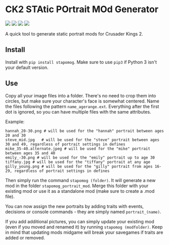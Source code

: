 # CK2 STAtic POrtrait MOd Generator

[![](https://img.shields.io/pypi/v/stapomog?style=for-the-badge)](https://pypi.org/project/stapomog/)
[![](https://img.shields.io/pypi/dm/stapomog?style=for-the-badge)](https://pypi.org/project/stapomog/)
[![](https://img.shields.io/github/stars/krateng/stapomog?style=for-the-badge&color=purple)](https://github.com/krateng/stapomog/stargazers)
[![](https://img.shields.io/pypi/l/stapomog?style=for-the-badge)](https://github.com/krateng/stapomog/blob/master/LICENSE)

A quick tool to generate static portrait mods for Crusader Kings 2.

## Install

Install with `pip install stapomog`. Make sure to use `pip3` if Python 3 isn't your default version.


## Use

Copy all your image files into a folder. There's no need to crop them into circles, but make sure your character's face is somewhat centered. Name the files following the pattern `name_agerange.ext`. Everything after the first dot is ignored, so you can have multiple files with the same attributes.

Example:

	hannah_20-30.png # will be used for the "hannah" portrait between ages 20 and 30
	steve_mid.jpg	# will be used for the "steve" portrait between ages 30 and 49, regardless of portrait settings in defines
	mike_35-40.alternate.jpeg # will be used for the "mike" portrait between ages 35 and 40
	emily_-30.png # will be used for the "emily" portrait up to age 30
	tiffany.jpg # will be used for the "tiffany" portrait at any age
	gilly_young.png # will be used for the "gilly" portrait from ages 16-29, regardless of portrait settings in defines
	
Then simply run the command `stapomog (folder)`. It will generate a new mod in the folder `stapomog_portrait_mod`. Merge this folder with your existing mod or use it as a standalone mod (make sure to create a .mod file).

You can now assign the new portraits by adding traits with events, decisions or console commands - they are simply named `portrait_(name)`.

If you add additional pictures, you can simply update your existing mod (even if you moved and renamed it) by running `stapomog (modfolder)`. Keep in mind that updating mods midgame will break your savegames if traits are added or removed.
